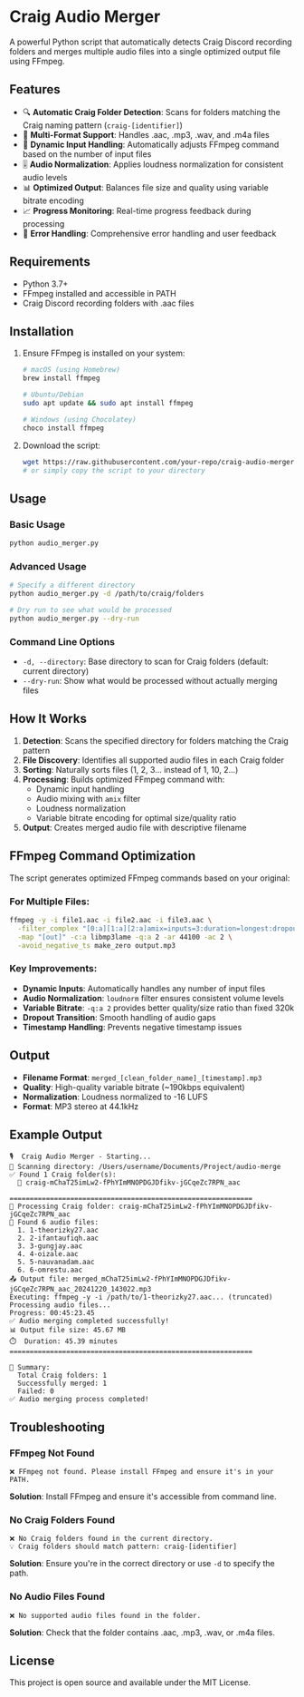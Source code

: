 # Craig Audio Merger

A powerful Python script that automatically detects Craig Discord recording folders and merges multiple audio files into a single optimized output file using FFmpeg.

## Features

- 🔍 **Automatic Craig Folder Detection**: Scans for folders matching the Craig naming pattern (`craig-[identifier]`)
- 🎵 **Multi-Format Support**: Handles .aac, .mp3, .wav, and .m4a files
- 🚀 **Dynamic Input Handling**: Automatically adjusts FFmpeg command based on the number of input files
- 🎚️ **Audio Normalization**: Applies loudness normalization for consistent audio levels
- 📊 **Optimized Output**: Balances file size and quality using variable bitrate encoding
- 📈 **Progress Monitoring**: Real-time progress feedback during processing
- 🔧 **Error Handling**: Comprehensive error handling and user feedback

## Requirements

- Python 3.7+
- FFmpeg installed and accessible in PATH
- Craig Discord recording folders with .aac files

## Installation

1. Ensure FFmpeg is installed on your system:
   ```bash
   # macOS (using Homebrew)
   brew install ffmpeg
   
   # Ubuntu/Debian
   sudo apt update && sudo apt install ffmpeg
   
   # Windows (using Chocolatey)
   choco install ffmpeg
   ```

2. Download the script:
   ```bash
   wget https://raw.githubusercontent.com/your-repo/craig-audio-merger/main/audio_merger.py
   # or simply copy the script to your directory
   ```

## Usage

### Basic Usage
```bash
python audio_merger.py
```

### Advanced Usage
```bash
# Specify a different directory
python audio_merger.py -d /path/to/craig/folders

# Dry run to see what would be processed
python audio_merger.py --dry-run
```

### Command Line Options
- `-d, --directory`: Base directory to scan for Craig folders (default: current directory)
- `--dry-run`: Show what would be processed without actually merging files

## How It Works

1. **Detection**: Scans the specified directory for folders matching the Craig pattern
2. **File Discovery**: Identifies all supported audio files in each Craig folder
3. **Sorting**: Naturally sorts files (1, 2, 3... instead of 1, 10, 2...)
4. **Processing**: Builds optimized FFmpeg command with:
   - Dynamic input handling
   - Audio mixing with `amix` filter
   - Loudness normalization
   - Variable bitrate encoding for optimal size/quality ratio
5. **Output**: Creates merged audio file with descriptive filename

## FFmpeg Command Optimization

The script generates optimized FFmpeg commands based on your original:

### For Multiple Files:
```bash
ffmpeg -y -i file1.aac -i file2.aac -i file3.aac \
  -filter_complex "[0:a][1:a][2:a]amix=inputs=3:duration=longest:dropout_transition=2,loudnorm=I=-16:TP=-1.5:LRA=11[out]" \
  -map "[out]" -c:a libmp3lame -q:a 2 -ar 44100 -ac 2 \
  -avoid_negative_ts make_zero output.mp3
```

### Key Improvements:
- **Dynamic Inputs**: Automatically handles any number of input files
- **Audio Normalization**: `loudnorm` filter ensures consistent volume levels
- **Variable Bitrate**: `-q:a 2` provides better quality/size ratio than fixed 320k
- **Dropout Transition**: Smooth handling of audio gaps
- **Timestamp Handling**: Prevents negative timestamp issues

## Output

- **Filename Format**: `merged_[clean_folder_name]_[timestamp].mp3`
- **Quality**: High-quality variable bitrate (~190kbps equivalent)
- **Normalization**: Loudness normalized to -16 LUFS
- **Format**: MP3 stereo at 44.1kHz

## Example Output

```
🎙️  Craig Audio Merger - Starting...
📂 Scanning directory: /Users/username/Documents/Project/audio-merge
✅ Found 1 Craig folder(s):
  📁 craig-mChaT25imLw2-fPhYImMNOPDGJDfikv-jGCqeZc7RPN_aac

============================================================
📁 Processing Craig folder: craig-mChaT25imLw2-fPhYImMNOPDGJDfikv-jGCqeZc7RPN_aac
🎵 Found 6 audio files:
  1. 1-theorizky27.aac
  2. 2-ifantaufiqh.aac
  3. 3-gungjay.aac
  4. 4-oizale.aac
  5. 5-nauvanadam.aac
  6. 6-omrestu.aac
📤 Output file: merged_mChaT25imLw2-fPhYImMNOPDGJDfikv-jGCqeZc7RPN_aac_20241220_143022.mp3
Executing: ffmpeg -y -i /path/to/1-theorizky27.aac... (truncated)
Processing audio files...
Progress: 00:45:23.45
✅ Audio merging completed successfully!
📊 Output file size: 45.67 MB
⏱️  Duration: 45.39 minutes
============================================================

🎯 Summary:
  Total Craig folders: 1
  Successfully merged: 1
  Failed: 0
✅ Audio merging process completed!
```

## Troubleshooting

### FFmpeg Not Found
```
❌ FFmpeg not found. Please install FFmpeg and ensure it's in your PATH.
```
**Solution**: Install FFmpeg and ensure it's accessible from command line.

### No Craig Folders Found
```
❌ No Craig folders found in the current directory.
💡 Craig folders should match pattern: craig-[identifier]
```
**Solution**: Ensure you're in the correct directory or use `-d` to specify the path.

### No Audio Files Found
```
❌ No supported audio files found in the folder.
```
**Solution**: Check that the folder contains .aac, .mp3, .wav, or .m4a files.

## License

This project is open source and available under the MIT License. 